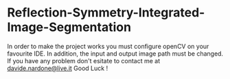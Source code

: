 # Reflection-Symmetry-Integrated-Image-Segmentation

In order to make the project works you must configure openCV on your favourite IDE.
In addition, the input and output image path must be changed.
If you have any problem don't esitate to contact me at davide.nardone@live.it
Good Luck !
